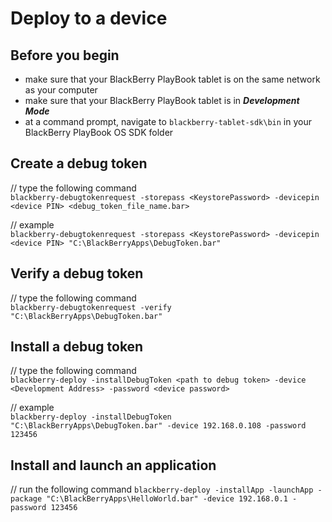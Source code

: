 # Deploy to a device

## Before you begin

* make sure that your BlackBerry PlayBook tablet is on the same network as your computer
* make sure that your BlackBerry PlayBook tablet is in ***Development Mode***
* at a command prompt, navigate to `blackberry-tablet-sdk\bin` in your BlackBerry PlayBook OS SDK folder

## Create a debug token

// type the following command   
`blackberry-debugtokenrequest -storepass <KeystorePassword> -devicepin <device PIN> <debug_token_file_name.bar>`

// example <br />
`blackberry-debugtokenrequest -storepass <KeystorePassword> -devicepin <device PIN> "C:\BlackBerryApps\DebugToken.bar"`

## Verify a debug token

// type the following command   
`blackberry-debugtokenrequest -verify "C:\BlackBerryApps\DebugToken.bar"`

## Install a debug token

// type the following command   
`blackberry-deploy -installDebugToken <path to debug token> -device <Development Address> -password <device password>`

// example <br />
`blackberry-deploy -installDebugToken "C:\BlackBerryApps\DebugToken.bar" -device 192.168.0.108 -password 123456`

## Install and launch an application

// run the following command
`blackberry-deploy -installApp -launchApp -package "C:\BlackBerryApps\HelloWorld.bar" -device 192.168.0.1 -password 123456`
